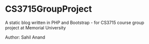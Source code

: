 # CS3715GroupProject
A static blog written in PHP and Bootstrap - for CS3715 course group project at Memorial University

Author: Sahil Anand
